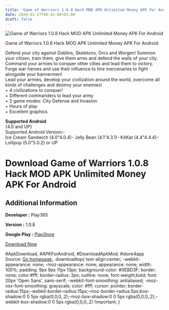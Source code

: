 ```yaml
---
title: 'Game of Warriors 1.0.8 Hack MOD APK Unlimited Money APK For Android'
date: 2020-01-27T06:42:00+01:00
draft: false
---
```


![Game of Warriors 1.0.8 Hack MOD APK Unlimited Money APK For Android](https://i1.wp.com/apkhome.net/wp-content/uploads/2017/12/Game-of-Warriors-1.0.8.png "Game of Warriors 1.0.8 Hack MOD APK Unlimited Money APK For Android")

  

Game of Warriors 1.0.8 Hack MOD APK Unlimited Money APK For Android

Defend your city against Goblins, Skeletons, Orcs and Worgen! Summon your citizen, train them, give them arms and defend the walls of your city.  
Command your armies to conquer other cities and lead them to victory. Forge war heroes and use their influence to hire mercenaries to fight alongside your bannermen!  
Lead your armies, develop your civilization around the world, overcome all kinds of challenges and destroy your enemies!  
\+ 4 civilizations to conquer!  
\+ Different commanders to lead your army  
\+ 2 game modes: City Defense and Invasion  
\+ Hours of play  
\+ Excellent graphics

**Supported Android**  
{4.0 and UP}  
Supported Android Version:-  
Ice Cream Sandwich (4.0"4.0.4)- Jelly Bean (4.1"4.3.1)- KitKat (4.4"4.4.4)- Lollipop (5.0"5.0.2) or UP

Download Game of Warriors 1.0.8 Hack MOD APK Unlimited Money APK For Android
============================================================================

Additional Information
----------------------

**Developer :** Play365

**Version :** 1.0.8

**Google Play :** [PlayStore](https://play.google.com/store/apps/details?id=com.strategygame.gameofwarriors)

  

[Download Now](https://store4app.co/post/game-of-warriors-1-0-8-hack-mod-apk-unlimited-money-apk-for-android_1573671513)

  
#ApkDownload, #APKForAndroid, #DownloadApkMod, #store4app  
Source: [Go homepage.](https://store4app.co/post/game-of-warriors-1-0-8-hack-mod-apk-unlimited-money-apk-for-android_1573671513) .downloadtop{ text-align:center; -webkit-appearance: none; -moz-appearance: none; appearance: none; width: 100%; padding: 9px 9px 11px 13px; background-color: #0EBD3F; border: none; color:#fff; border-radius: 3px; outline: none; font-weight;bold; font: 20px 'Open Sans', sans-serif; -webkit-font-smoothing: antialiased; -moz-osx-font-smoothing: grayscale; color: #fff; cursor: pointer; border-radius:15px;-webkit-border-radius:15px;-moz-border-radius:5px;box-shadow:0 0 5px rgba(0,0,0,.2);-moz-box-shadow:0 0 5px rgba(0,0,0,.2);-webkit-box-shadow:0 0 5px rgba(0,0,0,.2) !important; }